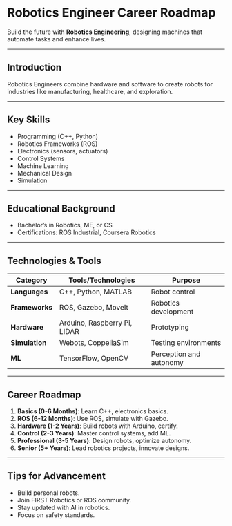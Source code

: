 # Robotics Engineer Career Roadmap

Build the future with **Robotics Engineering**, designing machines that automate tasks and enhance lives.

---

## Introduction
Robotics Engineers combine hardware and software to create robots for industries like manufacturing, healthcare, and exploration.

---

## Key Skills
- Programming (C++, Python)
- Robotics Frameworks (ROS)
- Electronics (sensors, actuators)
- Control Systems
- Machine Learning
- Mechanical Design
- Simulation

---

## Educational Background
- Bachelor’s in Robotics, ME, or CS
- Certifications: ROS Industrial, Coursera Robotics

---

## Technologies & Tools
| **Category**         | **Tools/Technologies**                     | **Purpose**                        |
|----------------------|--------------------------------------------|------------------------------------|
| **Languages**        | C++, Python, MATLAB                        | Robot control                     |
| **Frameworks**       | ROS, Gazebo, MoveIt                        | Robotics development              |
| **Hardware**         | Arduino, Raspberry Pi, LIDAR               | Prototyping                       |
| **Simulation**       | Webots, CoppeliaSim                        | Testing environments              |
| **ML**               | TensorFlow, OpenCV                         | Perception and autonomy           |

---

## Career Roadmap
1. **Basics (0-6 Months)**: Learn C++, electronics basics.  
2. **ROS (6-12 Months)**: Use ROS, simulate with Gazebo.  
3. **Hardware (1-2 Years)**: Build robots with Arduino, certify.  
4. **Control (2-3 Years)**: Master control systems, add ML.  
5. **Professional (3-5 Years)**: Design robots, optimize autonomy.  
6. **Senior (5+ Years)**: Lead robotics projects, innovate designs.

---

## Tips for Advancement
- Build personal robots.
- Join FIRST Robotics or ROS community.
- Stay updated with AI in robotics.
- Focus on safety standards.